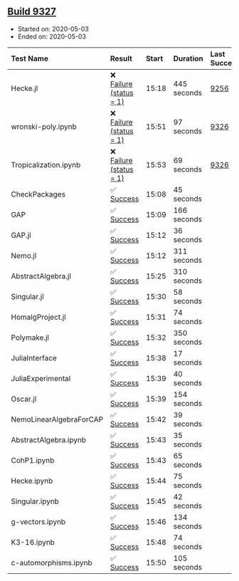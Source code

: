 ## [Build 9327](https://oscarci.mathematik.uni-kl.de/job/oscar/9327/)

* Started on: 2020-05-03
* Ended on: 2020-05-03

| Test Name    | Result | Start | Duration | Last Success | First Failure |
|:-------------|:-------|:------|:---------|:-------------|:--------------|
| Hecke.jl | ❌ [Failure (status = 1)](https://oscarci.mathematik.uni-kl.de/job/oscar/9327/artifact/logs/build-9327/Hecke.jl.log) | 15:18 | 445 seconds | [9256](https://oscarci.mathematik.uni-kl.de/job/oscar/9256/) | [9257](https://oscarci.mathematik.uni-kl.de/job/oscar/9257/) |
| wronski-poly.ipynb | ❌ [Failure (status = 1)](https://oscarci.mathematik.uni-kl.de/job/oscar/9327/artifact/logs/build-9327/wronski-poly.ipynb.log) | 15:51 | 97 seconds | [9326](https://oscarci.mathematik.uni-kl.de/job/oscar/9326/) | [9327](https://oscarci.mathematik.uni-kl.de/job/oscar/9327/) |
| Tropicalization.ipynb | ❌ [Failure (status = 1)](https://oscarci.mathematik.uni-kl.de/job/oscar/9327/artifact/logs/build-9327/Tropicalization.ipynb.log) | 15:53 | 69 seconds | [9326](https://oscarci.mathematik.uni-kl.de/job/oscar/9326/) | [9327](https://oscarci.mathematik.uni-kl.de/job/oscar/9327/) |
| CheckPackages | ✅ [Success](https://oscarci.mathematik.uni-kl.de/job/oscar/9327/artifact/logs/build-9327/CheckPackages.log) | 15:08 | 45 seconds |  |  |
| GAP | ✅ [Success](https://oscarci.mathematik.uni-kl.de/job/oscar/9327/artifact/logs/build-9327/GAP.log) | 15:09 | 166 seconds |  |  |
| GAP.jl | ✅ [Success](https://oscarci.mathematik.uni-kl.de/job/oscar/9327/artifact/logs/build-9327/GAP.jl.log) | 15:12 | 36 seconds |  |  |
| Nemo.jl | ✅ [Success](https://oscarci.mathematik.uni-kl.de/job/oscar/9327/artifact/logs/build-9327/Nemo.jl.log) | 15:12 | 311 seconds |  |  |
| AbstractAlgebra.jl | ✅ [Success](https://oscarci.mathematik.uni-kl.de/job/oscar/9327/artifact/logs/build-9327/AbstractAlgebra.jl.log) | 15:25 | 310 seconds |  |  |
| Singular.jl | ✅ [Success](https://oscarci.mathematik.uni-kl.de/job/oscar/9327/artifact/logs/build-9327/Singular.jl.log) | 15:30 | 58 seconds |  |  |
| HomalgProject.jl | ✅ [Success](https://oscarci.mathematik.uni-kl.de/job/oscar/9327/artifact/logs/build-9327/HomalgProject.jl.log) | 15:31 | 74 seconds |  |  |
| Polymake.jl | ✅ [Success](https://oscarci.mathematik.uni-kl.de/job/oscar/9327/artifact/logs/build-9327/Polymake.jl.log) | 15:32 | 350 seconds |  |  |
| JuliaInterface | ✅ [Success](https://oscarci.mathematik.uni-kl.de/job/oscar/9327/artifact/logs/build-9327/JuliaInterface.log) | 15:38 | 17 seconds |  |  |
| JuliaExperimental | ✅ [Success](https://oscarci.mathematik.uni-kl.de/job/oscar/9327/artifact/logs/build-9327/JuliaExperimental.log) | 15:39 | 40 seconds |  |  |
| Oscar.jl | ✅ [Success](https://oscarci.mathematik.uni-kl.de/job/oscar/9327/artifact/logs/build-9327/Oscar.jl.log) | 15:39 | 154 seconds |  |  |
| NemoLinearAlgebraForCAP | ✅ [Success](https://oscarci.mathematik.uni-kl.de/job/oscar/9327/artifact/logs/build-9327/NemoLinearAlgebraForCAP.log) | 15:42 | 39 seconds |  |  |
| AbstractAlgebra.ipynb | ✅ [Success](https://oscarci.mathematik.uni-kl.de/job/oscar/9327/artifact/logs/build-9327/AbstractAlgebra.ipynb.log) | 15:43 | 35 seconds |  |  |
| CohP1.ipynb | ✅ [Success](https://oscarci.mathematik.uni-kl.de/job/oscar/9327/artifact/logs/build-9327/CohP1.ipynb.log) | 15:43 | 65 seconds |  |  |
| Hecke.ipynb | ✅ [Success](https://oscarci.mathematik.uni-kl.de/job/oscar/9327/artifact/logs/build-9327/Hecke.ipynb.log) | 15:44 | 75 seconds |  |  |
| Singular.ipynb | ✅ [Success](https://oscarci.mathematik.uni-kl.de/job/oscar/9327/artifact/logs/build-9327/Singular.ipynb.log) | 15:45 | 42 seconds |  |  |
| g-vectors.ipynb | ✅ [Success](https://oscarci.mathematik.uni-kl.de/job/oscar/9327/artifact/logs/build-9327/g-vectors.ipynb.log) | 15:46 | 134 seconds |  |  |
| K3-16.ipynb | ✅ [Success](https://oscarci.mathematik.uni-kl.de/job/oscar/9327/artifact/logs/build-9327/K3-16.ipynb.log) | 15:48 | 74 seconds |  |  |
| c-automorphisms.ipynb | ✅ [Success](https://oscarci.mathematik.uni-kl.de/job/oscar/9327/artifact/logs/build-9327/c-automorphisms.ipynb.log) | 15:50 | 105 seconds |  |  |
